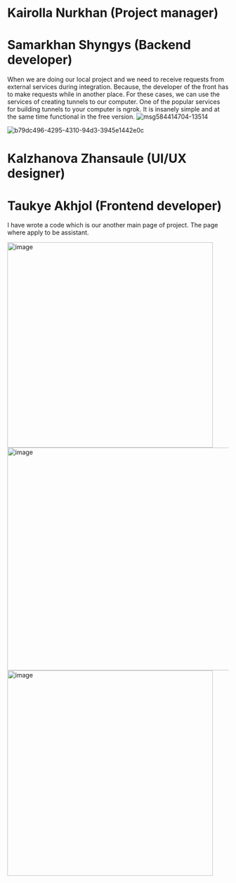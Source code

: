 # Kairolla Nurkhan (Project manager)

# Samarkhan Shyngys (Backend developer)
When we are doing our local project and we need to receive requests from external services during integration.
Because, the developer of the front has to make requests while in another place.
For these cases, we can use the services of creating tunnels to our computer. One of the popular services for building tunnels to your computer is ngrok. It is insanely simple and at the same time functional in the free version.
![msg584414704-13514](https://user-images.githubusercontent.com/49468283/160339067-43def456-935c-443c-b39a-9399596d72b3.jpg)

![b79dc496-4295-4310-94d3-3945e1442e0c](https://user-images.githubusercontent.com/49468283/160339105-fb6ff998-c1a1-46a6-9eac-809a84af8bd9.jpeg)

# Kalzhanova Zhansaule (UI/UX designer)

# Taukye Akhjol (Frontend developer)
I have wrote a code which is our another main page of project. The page where apply to be assistant. 

<img width="468" alt="image" src="https://user-images.githubusercontent.com/49468283/160369029-f56dfc10-70cc-49c3-9ec6-04db08cca07f.png">
 
 <img width="508" alt="image" src="https://user-images.githubusercontent.com/49468283/160369058-49000c4c-eecc-43ec-8ddd-e9ec9e8a02a7.png">

<img width="468" alt="image" src="https://user-images.githubusercontent.com/49468283/160369081-0bd3a863-d39c-4379-b7bf-bdac49f91c8a.png">

